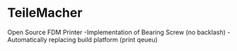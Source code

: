 # TeileMacher
Open Source FDM Printer
-Implementation of Bearing Screw (no backlash)
-Automatically replacing build platform (print qeueu)
